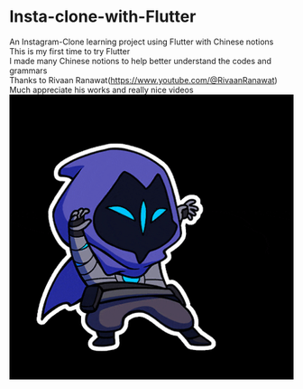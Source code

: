 # Insta-clone-with-Flutter
An Instagram-Clone learning project using Flutter with Chinese notions<br>
This is my first time to try Flutter<br>
I made many Chinese notions to help better understand the codes and grammars<br>
Thanks to Rivaan Ranawat(https://www.youtube.com/@RivaanRanawat)<br>
Much appreciate his works and really nice videos<br>
![Omen](./omencat.gif)
